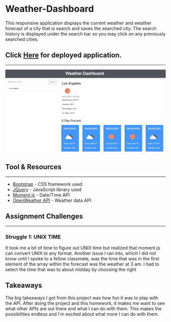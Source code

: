 # Weather-Dashboard

This responsive application displays the current weather and weather forecast of a city that is search and saves the searched city. The search history is displayed under the search bar so you may click on any previously searched cities.

## Click [Here](https://kingsleyramos.github.io/Weather-Dashboard/) for deployed application.
---
![](images/index.gif)

## Tool & Resources
---
* [Bootstrap](https://getbootstrap.com/) - CSS framework used
* [JQuery](https://getbootstrap.com/) - JavaScript library used
* [Moment.js](https://momentjs.com/) - Date/Time API
* [OpenWeather API](https://openweathermap.org/api) - Weather data API

## Assignment Challenges
---
### Struggle 1: UNIX TIME

It took me a bit of time to figure out UNIX time but realized that moment.js can convert UNIX to any format. Another issue I ran into, which I did not know until I spoke to a fellow classmate, was the time that was in the first element of the array within the forecast was the weather at 3 am. I had to select the time that was to about midday by choosing the right

## Takeaways

The big takeaways I got from this project was how fun it was to play with the API. After doing the project and this homework, it makes me want to see what other APIs are out there and what I can do with them. This makes the possibilities endless and I'm excited about what more I can do with them.